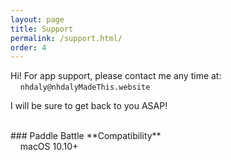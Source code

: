 ```yaml
---
layout: page
title: Support
permalink: /support.html/
order: 4
---
```


Hi! For app support, please contact me any time at:<br>
&nbsp;&nbsp;&nbsp;&nbsp;`nhdaly@nhdalyMadeThis.website`

I will be sure to get back to you ASAP!

<br>
### Paddle Battle
**Compatibility**<br>
&nbsp;&nbsp;&nbsp;&nbsp;macOS 10.10+

